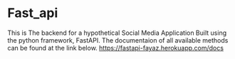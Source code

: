 # Fast_api
This is The backend for a hypothetical Social Media Application Built using the python framework, FastAPI. The documentaion of all available methods can be found at the link below.
https://fastapi-fayaz.herokuapp.com/docs
